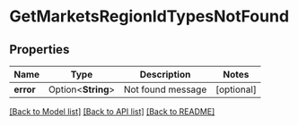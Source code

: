 # GetMarketsRegionIdTypesNotFound

## Properties

Name | Type | Description | Notes
------------ | ------------- | ------------- | -------------
**error** | Option<**String**> | Not found message | [optional]

[[Back to Model list]](../README.md#documentation-for-models) [[Back to API list]](../README.md#documentation-for-api-endpoints) [[Back to README]](../README.md)


